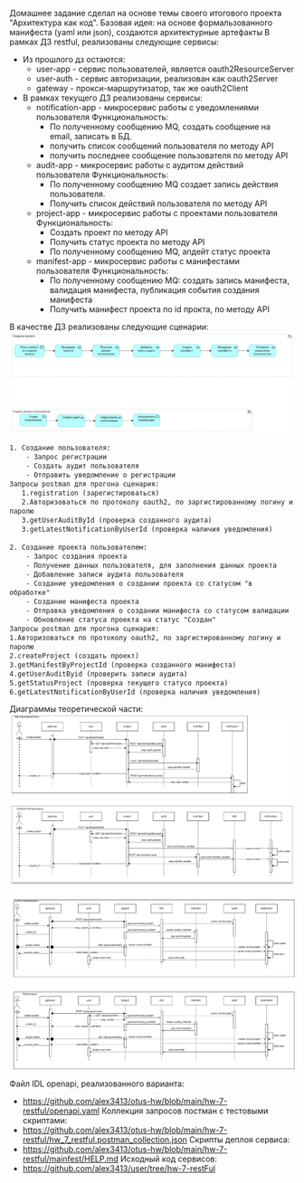 Домашнее задание сделал на основе темы своего итогового проекта "Архитектура как код".
Базовая идея: на основе формальзованного манифеста (yaml или json), создаются архитектурные артефакты
В рамках ДЗ restful, реализованы следующие сервисы:
 - Из прошлого дз остаются:
   - user-app - сервис пользователей, является oauth2ResourceServer
   - user-auth - сервис авторизации, реализован как oauth2Server
   - gateway - прокси-маршрутизатор, так же  oauth2Client
 - В рамках текущего ДЗ реализованы сервисы:
     - notification-app - микросервис работы с уведомлениями пользователя
        Функциональность:
       - По полученному сообщению MQ, создать сообщение на email, записать в БД. 
       - получить список сообщений пользователя по методу API
       - получить последнее сообщение пользователя по методу API
     - audit-app - микросервис работы с аудитом действий пользователя
        Функциональность:
       - По полученному сообщению MQ создает запись действия пользователя.
       - Получить список действий пользователя по методу API     
     - project-app - микросервис работы с проектами пользователя
        Функциональность:
       - Создать проект по методу API
       - Получить статус проекта по методу API
       - По полученному сообщению MQ, апдейт статус проекта
     - manifest-app - микросервис работы с манифестами пользователя
       Функциональность:
       - По полученному сообщению MQ: создать запись манифеста, валидация манифеста, публикация события создания манифеста
       - Получить манифест проекта по id прокта, по методу API
 
В качестве ДЗ реализованы следующие сценарии:
![img_1.png](img_1.png)

    1. Создание пользователя:
        - Запрос регистрации
        - Создать аудит пользователя
        - Отправить уведомление о регистрации
    Запросы postman для прогона сценария:
       1.registration (зарегистироваться)
       2.Авторизоваться по протоколу oauth2, по заргистированному логину и паролю 
       3.getUserAuditById (проверка созданного аудита)
       3.getLatestNotificationByUserId (проверка наличия уведомления)
    
    2. Создание проекта пользователем:
        - Запрос создания проекта
        - Получение данных пользователя, для заполнения данных проекта
        - Добавление записи аудита пользователя
        - Создание уведомления о создании проекта со статусом "в обработке"
        - Создание манифеста проекта
        - Отправка уведомления о создании манифеста со статусом валидации
        - Обновление статуса проекта на статус "Создан"
    Запросы postman для прогона сценария:
    1.Авторизоваться по протоколу oauth2, по заргистированному логину и паролю
    2.createProject (создать проект)
    3.getManifestByProjectId (проверка созданного манифеста)
    4.getUserAuditByid (проверить записи аудита)
    5.getStatusProject (проверка текущего статусо проекта)
    6.getLatestNotificationByUserId (проверка наличия уведомления)

Диаграммы теоретической части:
![Sequence.jpg](Sequence.jpg)

Файл IDL openapi, реализованного варианта:
- https://github.com/alex3413/otus-hw/blob/main/hw-7-restful/openapi.yaml
Коллекция запросов постман с тестовыми скриптами:
- https://github.com/alex3413/otus-hw/blob/main/hw-7-restful/hw_7_restful.postman_collection.json
Скрипты деплоя сервиса:
- https://github.com/alex3413/otus-hw/blob/main/hw-7-restful/mainfest/HELP.md
Исходный код сервисов:
- https://github.com/alex3413/user/tree/hw-7-restFul
